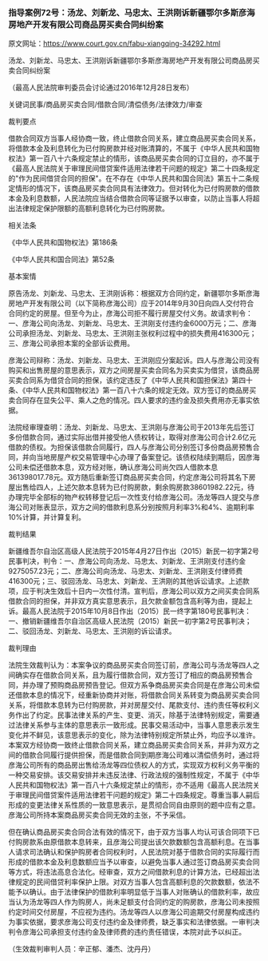 ### 指导案例72号：汤龙、刘新龙、马忠太、王洪刚诉新疆鄂尔多斯彦海房地产开发有限公司商品房买卖合同纠纷案
原文网址：https://www.court.gov.cn/fabu-xiangqing-34292.html

汤龙、刘新龙、马忠太、王洪刚诉新疆鄂尔多斯彦海房地产开发有限公司商品房买卖合同纠纷案

（最高人民法院审判委员会讨论通过2016年12月28日发布）

关键词民事/商品房买卖合同/借款合同/清偿债务/法律效力/审查

裁判要点

借款合同双方当事人经协商一致，终止借款合同关系，建立商品房买卖合同关系，将借款本金及利息转化为已付购房款并经对账清算的，不属于《中华人民共和国物权法》第一百八十六条规定禁止的情形，该商品房买卖合同的订立目的，亦不属于《最高人民法院关于审理民间借贷案件适用法律若干问题的规定》第二十四条规定的"作为民间借贷合同的担保"。在不存在《中华人民共和国合同法》第五十二条规定情形的情况下，该商品房买卖合同具有法律效力。但对转化为已付购房款的借款本金及利息数额，人民法院应当结合借款合同等证据予以审查，以防止当事人将超出法律规定保护限额的高额利息转化为已付购房款。

相关法条

《中华人民共和国物权法》第186条

《中华人民共和国合同法》第52条

基本案情

原告汤龙、刘新龙、马忠太、王洪刚诉称：根据双方合同约定，新疆鄂尔多斯彦海房地产开发有限公司（以下简称彦海公司）应于2014年9月30日向四人交付符合合同约定的房屋。但至今为止，彦海公司拒不履行房屋交付义务。故请求判令：一、彦海公司向汤龙、刘新龙、马忠太、王洪刚支付违约金6000万元；二、彦海公司承担汤龙、刘新龙、马忠太、王洪刚主张权利过程中的损失费用416300元；三、彦海公司承担本案的全部诉讼费用。

彦海公司辩称：汤龙、刘新龙、马忠太、王洪刚应分案起诉。四人与彦海公司没有购买和出售房屋的意思表示，双方之间房屋买卖合同名为买卖实为借贷，该商品房买卖合同系为借贷合同的担保，该约定违反了《中华人民共和国担保法》第四十条、《中华人民共和国物权法》第一百八十六条的规定无效。双方签订的商品房买卖合同存在显失公平、乘人之危的情况。四人要求的违约金及损失费用亦无事实依据。

法院经审理查明：汤龙、刘新龙、马忠太、王洪刚与彦海公司于2013年先后签订多份借款合同，通过实际出借并接受他人债权转让，取得对彦海公司合计2.6亿元借款的债权。为担保该借款合同履行，四人与彦海公司分别签订多份商品房预售合同，并向当地房屋产权交易管理中心办理了备案登记。该债权陆续到期后，因彦海公司未偿还借款本息，双方经对账，确认彦海公司尚欠四人借款本息361398017.78元。双方随后重新签订商品房买卖合同，约定彦海公司将其名下房屋出售给四人，上述欠款本息转为已付购房款，剩余购房款38601982.22元，待办理完毕全部标的物产权转移登记后一次性支付给彦海公司。汤龙等四人提交与彦海公司对账表显示，双方之间的借款利息系分别按照月利率3%和4%、逾期利率10%计算，并计算复利。

裁判结果

新疆维吾尔自治区高级人民法院于2015年4月27日作出（2015）新民一初字第2号民事判决，判令：一、彦海公司向汤龙、马忠太、刘新龙、王洪刚支付违约金9275057.23元；二、彦海公司向汤龙、马忠太、刘新龙、王洪刚支付律师费416300元；三、驳回汤龙、马忠太、刘新龙、王洪刚的其他诉讼请求。上述款项，应于判决生效后十日内一次性付清。宣判后，彦海公司以双方之间买卖合同系借款合同的担保，并非双方真实意思表示，且欠款金额包含高利等为由，提起上诉。最高人民法院于2015年10月8日作出（2015）民一终字第180号民事判决：一、撤销新疆维吾尔自治区高级人民法院（2015）新民一初字第2号民事判决；二、驳回汤龙、刘新龙、马忠太、王洪刚的诉讼请求。

裁判理由

法院生效裁判认为：本案争议的商品房买卖合同签订前，彦海公司与汤龙等四人之间确实存在借款合同关系，且为履行借款合同，双方签订了相应的商品房预售合同，并办理了预购商品房预告登记。但双方系争商品房买卖合同是在彦海公司未偿还借款本息的情况下，经重新协商并对账，将借款合同关系转变为商品房买卖合同关系，将借款本息转为已付购房款，并对房屋交付、尾款支付、违约责任等权利义务作出了约定。民事法律关系的产生、变更、消灭，除基于法律特别规定，需要通过法律关系参与主体的意思表示一致形成。民事交易活动中，当事人意思表示发生变化并不鲜见，该意思表示的变化，除为法律特别规定所禁止外，均应予以准许。本案双方经协商一致终止借款合同关系，建立商品房买卖合同关系，并非为双方之间的借款合同履行提供担保，而是借款合同到期彦海公司难以清偿债务时，通过将彦海公司所有的商品房出售给汤龙等四位债权人的方式，实现双方权利义务平衡的一种交易安排。该交易安排并未违反法律、行政法规的强制性规定，不属于《中华人民共和国物权法》第一百八十六条规定禁止的情形，亦不适用《最高人民法院关于审理民间借贷案件适用法律若干问题的规定》第二十四条规定。尊重当事人嗣后形成的变更法律关系性质的一致意思表示，是贯彻合同自由原则的题中应有之意。彦海公司所持本案商品房买卖合同无效的主张，不予采信。

但在确认商品房买卖合同合法有效的情况下，由于双方当事人均认可该合同项下已付购房款系由原借款本息转来，且彦海公司提出该欠款数额包含高额利息。在当事人请求司法确认和保护购房者合同权利时，人民法院对基于借款合同的实际履行而形成的借款本金及利息数额应当予以审查，以避免当事人通过签订商品房买卖合同等方式，将违法高息合法化。经审查，双方之间借款利息的计算方法，已经超出法律规定的民间借贷利率保护上限。对双方当事人包含高额利息的欠款数额，依法不能予以确认。由于法律保护的借款利率明显低于当事人对账确认的借款利率，故应当认为汤龙等四人作为购房人，尚未足额支付合同约定的购房款，彦海公司未按照约定时间交付房屋，不应视为违约。汤龙等四人以彦海公司逾期交付房屋构成违约为事实依据，要求彦海公司支付违约金及律师费，缺乏事实和法律依据。一审判决判令彦海公司承担支付违约金及律师费的违约责任错误，本院对此予以纠正。

（生效裁判审判人员：辛正郁、潘杰、沈丹丹）
